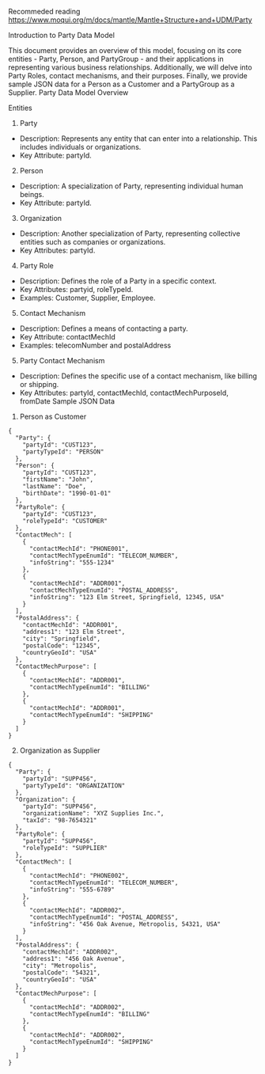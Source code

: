 Recommeded reading
https://www.moqui.org/m/docs/mantle/Mantle+Structure+and+UDM/Party

Introduction to Party Data Model

This document provides an overview of this model, focusing on its core entities - Party, Person, and PartyGroup - and their applications in representing various business relationships. Additionally, we will delve into Party Roles, contact mechanisms, and their purposes. Finally, we provide sample JSON data for a Person as a Customer and a PartyGroup as a Supplier.
Party Data Model Overview

Entities
1. Party
* Description: Represents any entity that can enter into a relationship. This includes individuals or organizations.
* Key Attribute: partyId.
2. Person
* Description: A specialization of Party, representing individual human beings.
* Key Attribute: partyId.
3. Organization
* Description: Another specialization of Party, representing collective entities such as companies or organizations.
* Key Attributes: partyId.
4. Party Role
* Description: Defines the role of a Party in a specific context.
* Key Attributes: partyid, roleTypeId.
* Examples: Customer, Supplier, Employee.
5. Contact Mechanism
* Description: Defines a means of contacting a party.
* Key Attribute: contactMechId
* Examples: telecomNumber and postalAddress
5. Party Contact Mechanism
* Description: Defines the specific use of a contact mechanism, like billing or shipping.
* Key Attributes: partyId, contactMechId, contactMechPurposeId, fromDate
Sample JSON Data
1. Person as Customer
```
{
  "Party": {
    "partyId": "CUST123",
    "partyTypeId": "PERSON"
  },
  "Person": {
    "partyId": "CUST123",
    "firstName": "John",
    "lastName": "Doe",
    "birthDate": "1990-01-01"
  },
  "PartyRole": {
    "partyId": "CUST123",
    "roleTypeId": "CUSTOMER"
  },
  "ContactMech": [
    {
      "contactMechId": "PHONE001",
      "contactMechTypeEnumId": "TELECOM_NUMBER",
      "infoString": "555-1234"
    },
    {
      "contactMechId": "ADDR001",
      "contactMechTypeEnumId": "POSTAL_ADDRESS",
      "infoString": "123 Elm Street, Springfield, 12345, USA"
    }
  ],
  "PostalAddress": {
    "contactMechId": "ADDR001",
    "address1": "123 Elm Street",
    "city": "Springfield",
    "postalCode": "12345",
    "countryGeoId": "USA"
  },
  "ContactMechPurpose": [
    {
      "contactMechId": "ADDR001",
      "contactMechTypeEnumId": "BILLING"
    },
    {
      "contactMechId": "ADDR001",
      "contactMechTypeEnumId": "SHIPPING"
    }
  ]
}
```


2. Organization as Supplier
```
{
  "Party": {
    "partyId": "SUPP456",
    "partyTypeId": "ORGANIZATION"
  },
  "Organization": {
    "partyId": "SUPP456",
    "organizationName": "XYZ Supplies Inc.",
    "taxId": "98-7654321"
  },
  "PartyRole": {
    "partyId": "SUPP456",
    "roleTypeId": "SUPPLIER"
  },
  "ContactMech": [
    {
      "contactMechId": "PHONE002",
      "contactMechTypeEnumId": "TELECOM_NUMBER",
      "infoString": "555-6789"
    },
    {
      "contactMechId": "ADDR002",
      "contactMechTypeEnumId": "POSTAL_ADDRESS",
      "infoString": "456 Oak Avenue, Metropolis, 54321, USA"
    }
  ],
  "PostalAddress": {
    "contactMechId": "ADDR002",
    "address1": "456 Oak Avenue",
    "city": "Metropolis",
    "postalCode": "54321",
    "countryGeoId": "USA"
  },
  "ContactMechPurpose": [
    {
      "contactMechId": "ADDR002",
      "contactMechTypeEnumId": "BILLING"
    },
    {
      "contactMechId": "ADDR002",
      "contactMechTypeEnumId": "SHIPPING"
    }
  ]
}
```



